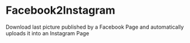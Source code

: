 # Facebook2Instagram
Download last picture published by a Facebook Page and automatically uploads it into an Instagram Page
